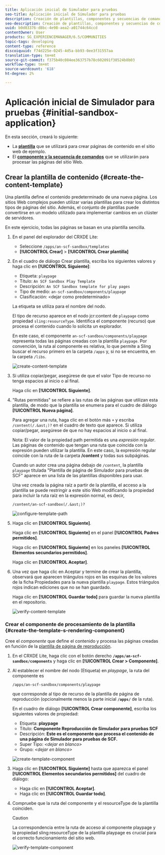 ```yaml
---
title: Aplicación inicial de Simulador para pruebas
seo-title: Aplicación inicial de Simulador para pruebas
description: Creación de plantillas, componentes y secuencias de comandos
seo-description: Creación de plantillas, componentes y secuencias de comandos
uuid: b0d03376-d8bc-4e98-aea2-a01744c64ccd
contentOwner: User
products: SG_EXPERIENCEMANAGER/6.5/COMMUNITIES
topic-tags: developing
content-type: reference
discoiquuid: f74d225e-0245-4d5a-bb93-0ee3f31557aa
translation-type: tm+mt
source-git-commit: f375b40c084ee363757b78c602091f38524b8b03
workflow-type: tm+mt
source-wordcount: '618'
ht-degree: 2%

---
```



# Aplicación inicial de Simulador para pruebas {#initial-sandbox-application}

En esta sección, creará lo siguiente:

* La **[plantilla](#createthepagetemplate)** que se utilizará para crear páginas de contenido en el sitio web de ejemplo.
* El **[componente y la secuencia de comandos](#create-the-template-s-rendering-component)** que se utilizarán para procesar las páginas del sitio Web.

## Crear la plantilla de contenido {#create-the-content-template}

Una plantilla define el contenido predeterminado de una nueva página. Los sitios Web complejos pueden utilizar varias plantillas para crear los distintos tipos de páginas del sitio. Además, el conjunto de plantillas puede convertirse en un modelo utilizado para implementar cambios en un clúster de servidores.

En este ejercicio, todas las páginas se basan en una plantilla sencilla.

1. En el panel del explorador del CRXDE Lite:

   * Seleccione `/apps/an-scf-sandbox/templates`
   * **[!UICONTROL Crear]**  >  **[!UICONTROL Crear plantilla]**

1. En el cuadro de diálogo Crear plantilla, escriba los siguientes valores y haga clic en **[!UICONTROL Siguiente]**:

   * Etiqueta: `playpage`
   * Título: `An SCF Sandbox Play Template`
   * Descripción: `An SCF Sandbox template for play pages`
   * Tipo de medio: `an-scf-sandbox/components/playpage`
   * Clasificación: &lt;dejar como predeterminado>

   La etiqueta se utiliza para el nombre del nodo.

   El tipo de recurso aparece en el nodo jcr:content de `playpage` como propiedad `sling:resourceType`. Identifica el componente (recurso) que procesa el contenido cuando lo solicita un explorador.

   En este caso, el componente `an-scf-sandbox/components/playpage` representa todas las páginas creadas con la plantilla `playpage`. Por convención, la ruta al componente es relativa, lo que permite a Sling buscar el recurso primero en la carpeta `/apps` y, si no se encuentra, en la carpeta `/libs`.

   ![create-content-template](assets/create-content-template-1.png)

1. Si utiliza copiar/pegar, asegúrese de que el valor Tipo de recurso no tenga espacios al inicio o al final.

   Haga clic en **[!UICONTROL Siguiente]**. 

1. &quot;Rutas permitidas&quot; se refiere a las rutas de las páginas que utilizan esta plantilla, de modo que la plantilla se enumera para el cuadro de diálogo **[!UICONTROL Nueva página]**.

   Para agregar una ruta, haga clic en el botón más `+` y escriba `/content(/.&ast;)?` en el cuadro de texto que aparece. Si utiliza copiar/pegar, asegúrese de que no hay espacios al inicio o al final.

   Nota: El valor de la propiedad path permitida es una *expresión regular*. Las páginas de contenido que tengan una ruta que coincida con la expresión pueden utilizar la plantilla. En este caso, la expresión regular coincide con la ruta de la carpeta **/content** y todas sus subpáginas.

   Cuando un autor crea una página debajo de `/content`, la plantilla `playpage` titulada &quot;Plantilla de página de Simulador para pruebas de SCF&quot; aparece en una lista de las plantillas disponibles para usar.

   Una vez creada la página raíz a partir de la plantilla, el acceso a la plantilla se puede restringir a este sitio Web modificando la propiedad para incluir la ruta raíz en la expresión normal, es decir,

   `/content/an-scf-sandbox(/.&ast;)?`

   ![configure-template-path](assets/configure-template-path.png)

1. Haga clic en **[!UICONTROL Siguiente]**. 

   Haga clic en **[!UICONTROL Siguiente]** en el panel **[!UICONTROL Padres permitidos]**.

   Haga clic en **[!UICONTROL Siguiente]** en los paneles **[!UICONTROL Elementos secundarios permitidos]**.

   Haga clic en **[!UICONTROL Aceptar]**.

1. Una vez que haga clic en Aceptar y termine de crear la plantilla, observará que aparecen triángulos rojos en las esquinas de los valores de la ficha Propiedades para la nueva plantilla `playpage`. Estos triángulos rojos indican ediciones que no se han guardado.

   Haga clic en **[!UICONTROL Guardar todo]** para guardar la nueva plantilla en el repositorio.

   ![verify-content-template](assets/verify-content-template.png)

### Crear el componente de procesamiento de la plantilla {#create-the-template-s-rendering-component}

Cree el *componente* que define el contenido y procesa las páginas creadas en función de la [plantilla de página de reproducción](#createthepagetemplate).

1. En el CRXDE Lite, haga clic con el botón derecho **`/apps/an-scf-sandbox/components`** y haga clic en **[!UICONTROL Crear > Componente]**.
1. Al establecer el nombre del nodo (Etiqueta) en *playpage*, la ruta del componente es

   `/apps/an-scf-sandbox/components/playpage`

   que corresponde al tipo de recurso de la plantilla de página de reproducción (opcionalmente menos la parte inicial **`/apps/`** de la ruta).

   En el cuadro de diálogo **[!UICONTROL Crear componente]**, escriba los siguientes valores de propiedad:

   * Etiqueta: **playpage**
   * Título: **Componente Reproducción de Simulador para pruebas SCF**
   * Descripción: **Este es el componente que procesa el contenido de una página de Simulador para pruebas de SCF.**
   * Super Tipo: *&lt;dejar en blanco>*
   * Grupo: *&lt;dejar en blanco>*

   ![create-template-component](assets/create-template-component.png)

1. Haga clic en **[!UICONTROL Siguiente]** hasta que aparezca el panel **[!UICONTROL Elementos secundarios permitidos]** del cuadro de diálogo:

   * Haga clic en **[!UICONTROL Aceptar]**.
   * Haga clic en **[!UICONTROL Guardar todo]**.

1. Compruebe que la ruta del componente y el resourceType de la plantilla coinciden.

   >[!CAUTION]
   >
   >La correspondencia entre la ruta de acceso al componente playpage y la propiedad sling:resourceType de la plantilla playpage es crucial para el correcto funcionamiento del sitio web.

   ![verify-template-component](assets/verify-template-component.png)
